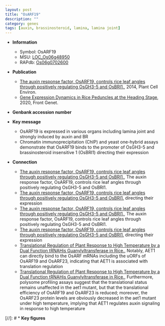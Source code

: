 ```yaml
---
layout: post
title: "OsARF19"
description: ""
category: genes
tags: [auxin, brassinosteroid, lamina, lamina joint]
---
```


* **Information**  
    + Symbol: OsARF19  
    + MSU: [LOC_Os06g48950](http://rice.plantbiology.msu.edu/cgi-bin/ORF_infopage.cgi?orf=LOC_Os06g48950)  
    + RAPdb: [Os06g0702600](http://rapdb.dna.affrc.go.jp/viewer/gbrowse_details/irgsp1?name=Os06g0702600)  

* **Publication**  
    + [The auxin response factor, OsARF19, controls rice leaf angles through positively regulating OsGH3-5 and OsBRI1.](http://www.ncbi.nlm.nih.gov/pubmed?term=The+auxin+response+factor,+OsARF19,+controls+rice+leaf+angles+through+positively+regulating+OsGH3-5+and+OsBRI1.%5BTitle%5D), 2014, Plant Cell Environ.
    + [Gene Expression Dynamics in Rice Peduncles at the Heading Stage](http://www.ncbi.nlm.nih.gov/pubmed?term=Gene+Expression+Dynamics+in+Rice+Peduncles+at+the+Heading+Stage%5BTitle%5D), 2020, Front Genet.

* **Genbank accession number**  

* **Key message**  
    + OsARF19 is expressed in various organs including lamina joint and strongly induced by auxin and BR
    + Chromatin immunoprecipitation (ChIP) and yeast one-hybrid assays demonstrate that OsARF19 binds to the promoter of OsGH3-5 and brassinosteroid insensitive 1 (OsBRI1) directing their expression

* **Connection**  
    + [The auxin response factor, OsARF19, controls rice leaf angles through positively regulating OsGH3-5 and OsBRI1.](http://www.ncbi.nlm.nih.gov/pubmed?term=The+auxin+response+factor,+OsARF19,+controls+rice+leaf+angles+through+positively+regulating+OsGH3-5+and+OsBRI1.%5BTitle%5D), The auxin response factor, OsARF19, controls rice leaf angles through positively regulating OsGH3-5 and OsBRI1.
    + [The auxin response factor, OsARF19, controls rice leaf angles through positively regulating OsGH3-5 and OsBRI1.](OsBRI1) directing their expression
    + [The auxin response factor, OsARF19, controls rice leaf angles through positively regulating OsGH3-5 and OsBRI1.](http://www.ncbi.nlm.nih.gov/pubmed?term=The+auxin+response+factor,+OsARF19,+controls+rice+leaf+angles+through+positively+regulating+OsGH3-5+and+OsBRI1.%5BTitle%5D), The auxin response factor, OsARF19, controls rice leaf angles through positively regulating OsGH3-5 and OsBRI1.
    + [The auxin response factor, OsARF19, controls rice leaf angles through positively regulating OsGH3-5 and OsBRI1.](OsBRI1) directing their expression
    + [Translational Regulation of Plant Response to High Temperature by a Dual Function tRNAHis Guanylyltransferase in Rice.](http://www.ncbi.nlm.nih.gov/pubmed?term=Translational+Regulation+of+Plant+Response+to+High+Temperature+by+a+Dual+Function+tRNAHis+Guanylyltransferase+in+Rice.%5BTitle%5D),  Notably, AET1 can directly bind to the OsARF mRNAs including the uORFs of OsARF19 and OsARF23, indicating that AET1 is associated with translation regulation
    + [Translational Regulation of Plant Response to High Temperature by a Dual Function tRNAHis Guanylyltransferase in Rice.](http://www.ncbi.nlm.nih.gov/pubmed?term=Translational+Regulation+of+Plant+Response+to+High+Temperature+by+a+Dual+Function+tRNAHis+Guanylyltransferase+in+Rice.%5BTitle%5D),  Furthermore, polysome profiling assays suggest that the translational status remains unaffected in the aet1 mutant, but that the translational efficiency of OsARF19 and OsARF23 is reduced; moreover, the OsARF23 protein levels are obviously decreased in the aet1 mutant under high temperature, implying that AET1 regulates auxin signaling in response to high temperature

[//]: # * **Key figures**  


